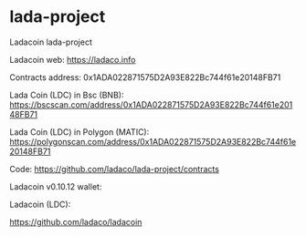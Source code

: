 # lada-project
Ladacoin lada-project

Ladacoin web: https://ladaco.info

Contracts address: 0x1ADA022871575D2A93E822Bc744f61e20148FB71

Lada Coin (LDC) in Bsc (BNB): https://bscscan.com/address/0x1ADA022871575D2A93E822Bc744f61e20148FB71

Lada Coin (LDC) in Polygon (MATIC): https://polygonscan.com/address/0x1ADA022871575D2A93E822Bc744f61e20148FB71

Code: https://github.com/ladaco/lada-project/contracts

Ladacoin v0.10.12 wallet:

Ladacoin (LDC):

https://github.com/ladaco/ladacoin
